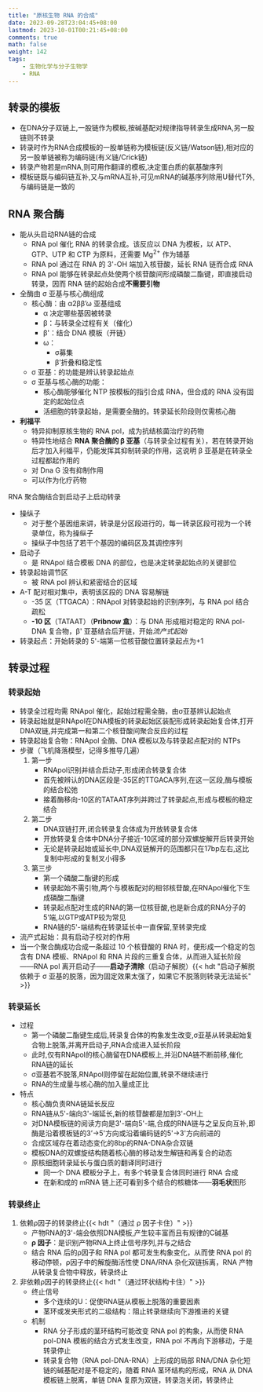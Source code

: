 ```yaml
---
title: "原核生物 RNA 的合成"
date: 2023-09-28T23:04:45+08:00
lastmod: 2023-10-01T00:21:45+08:00
comments: true
math: false
weight: 142
tags:
    - 生物化学与分子生物学
    - RNA
---
```


## 转录的模板

- 在DNA分子双链上,一股链作为模板,按碱基配对规律指导转录生成RNA,另一股链则不转录
- 转录时作为RNA合成模板的一股单链称为模板链(反义链/Watson链),相对应的另一股单链被称为编码链(有义链/Crick链)
- 转录产物若是mRNA,则可用作翻译的模板,决定蛋白质的氨基酸序列
- 模板链既与编码链互补,又与mRNA互补,可见mRNA的碱基序列除用U替代T外,与编码链是一致的

## RNA 聚合酶

- 能从头启动RNA链的合成
    - RNA pol 催化 RNA 的转录合成。该反应以 DNA 为模板，以 ATP、GTP、UTP 和 CTP 为原料，还需要 Mg<sup>2+</sup> 作为辅基
    - RNA pol 通过在 RNA 的 3'-OH 端加入核苷酸，延长 RNA 链而合成 RNA
    - RNA pol 能够在转录起点处使两个核苷酸间形成磷酸二酯键，即直接启动转录，因而 RNA 链的起始合成**不需要引物**
- 全酶由 σ 亚基与核心酶组成
    - 核心酶：由 α2ββ’ω 亚基组成
        - α 决定哪些基因被转录
        - β：与转录全过程有关（催化）
        - β'：结合 DNA 模板（开链）
        - ω：
            - σ募集
            - β’折叠和稳定性
    - σ 亚基：的功能是辨认转录起始点
    - σ 亚基与核心酶的功能：
        - 核心酶能够催化 NTP 按模板的指引合成 RNA，但合成的 RNA 没有固定的起始位点
        - 活细胞的转录起始，是需要全酶的。转录延长阶段则仅需核心酶
- **利福平**
    - 特异抑制原核生物的 RNA pol，成为抗结核菌治疗的药物
    - 特异性地结合 **RNA 聚合酶的 β 亚基**（与转录全过程有关），若在转录开始后才加入利福平，仍能发挥其抑制转录的作用，这说明 β 亚基是在转录全过程都起作用的
    - 对 Dna G 没有抑制作用
    - 可以作为化疗药物

RNA 聚合酶结合到启动子上启动转录

- 操纵子
    - 对于整个基因组来讲，转录是分区段进行的，每一转录区段可视为一个转录单位，称为操纵子
    - 操纵子中包括了若干个基因的编码区及其调控序列
- 启动子
    - 是 RNApol 结合模板 DNA 的部位，也是决定转录起始点的关键部位
- 转录起始调节区
    - 被 RNA pol 辨认和紧密结合的区域
- A-T 配对相对集中，表明该区段的 DNA 容易解链
    - -35 区（TTGACA）：RNApol 对转录起始的识别序列，与 RNA pol 结合疏松
    - **-10 区**（TATAAT）（**Pribnow 盒**）：与 DNA 形成相对稳定的 RNA pol-DNA 复合物，β' 亚基结合后开链，开始*流产式起始*
- 转录起点：开始转录的 5'-端第一位核苷酸位置转录起点为+1

## 转录过程

### 转录起始

- 转录全过程均需 RNApol 催化，起始过程需全酶，由σ亚基辨认起始点
- 转录起始就是RNApol在DNA模板的转录起始区装配形成转录起始复合体,打开DNA双链,并完成第一和第二个核苷酸间聚合反应的过程
- 转录起始复合物：RNApol 全酶、DNA 模板以及与转录起点配对的 NTPs
- 步骤（飞机降落模型，记得多推导几遍）
    1. 第一步
        - RNApol识别并结合启动子,形成闭合转录复合体
        - 首先被辨认的DNA区段是-35区的TTGACA序列,在这一区段,酶与模板的结合松弛
        - 接着酶移向-10区的TATAAT序列并跨过了转录起点,形成与模板的稳定结合
    2. 第二步
        - DNA双链打开,闭合转录复合体成为开放转录复合体
        - 开放转录复合体中DNA分子接近-10区域的部分双螺旋解开后转录开始
        - 无论是转录起始或延长中,DNA双链解开的范围都只在17bp左右,这比复制中形成的复制叉小得多
    3. 第三步
        - 第一个磷酸二酯键的形成
        - 转录起始不需引物,两个与模板配对的相邻核苷酸,在RNApol催化下生成磷酸二酯键
        - 转录起点配对生成的RNA的第一位核苷酸,也是新合成的RNA分子的5‘端,以GTP或ATP较为常见
        - RNA链的5'-端结构在转录延长中一直保留,至转录完成
- 流产式起始：具有启动子校对的作用
- 当一个聚合酶成功合成一条超过 10 个核苷酸的 RNA 时，便形成一个稳定的包含有 DNA 模板、RNApol 和 RNA 片段的三重复合体，从而进入延长阶段 ——RNA pol 离开启动子——**启动子清除**（启动子解脱）{{< hdt "启动子解脱依赖于 σ 亚基的脱落，因为固定效果太强了，如果它不脱落则转录无法延长" >}}

### 转录延长

- 过程
    - 第一个磷酸二酯键生成后,转录复合体的构象发生改变,σ亚基从转录起始复合物上脱落,并离开启动子,RNA合成进入延长阶段
    - 此时,仅有RNApol的核心酶留在DNA模板上,并沿DNA链不断前移,催化RNA链的延长
    - σ亚基若不脱落,RNApol则停留在起始位置,转录不继续进行
    - RNA的生成量与核心酶的加入量成正比
- 特点
    - 核心酶负责RNA链延长反应
    - RNA链从5'-端向3'-端延长,新的核苷酸都是加到3'-OH上
    - 对DNA模板链的阅读方向是3'-端向5'-端,合成的RNA链与之呈反向互补,即酶是沿着模板链的3’→5'方向或沿着编码链的5'→3'方向前进的
    - 合成区域存在着动态变化的8bp的RNA-DNA杂合双链
    - 模板DNA的双螺旋结构随着核心酶的移动发生解链和再复合的动态
    - 原核细胞转录延长与蛋白质的翻译同时进行
        - 同一个 DNA 模板分子上，有多个转录复合体同时进行 RNA 合成
        - 在新和成的 mRNA 链上还可看到多个结合的核糖体——**羽毛状**图形

### 转录终止

1. 依赖ρ因子的转录终止{{< hdt "（通过 ρ 因子卡住）" >}}
    - 产物RNA的3'-端会依照DNA模板,产生较丰富而且有规律的C碱基
    - **ρ 因子**：是识别产物RNA上终止信号序列,并与之结合
    - 结合 RNA 后的ρ因子和 RNA pol 都可发生构象变化，从而使 RNA pol 的移动停顿，ρ因子中的解旋酶活性使 DNA/RNA 杂化双链拆离，RNA 产物从转录复合物中释放，转录终止
2. 非依赖ρ因子的转录终止{{< hdt "（通过环状结构卡住）" >}}
    - 终止信号
        - 多个连续的U：促使RNA链从模板上脱落的重要因素
        - 茎环或发夹形式的二级结构：阻止转录继续向下游推进的关键
    - 机制
        - RNA 分子形成的茎环结构可能改变 RNA pol 的构象，从而使 RNA pol-DNA 模板的结合方式发生改变，RNA pol 不再向下游移动，于是转录停止
        - 转录复合物（RNA pol-DNA-RNA）上形成的局部 RNA/DNA 杂化短链的碱基配对是不稳定的，随着 RNA 茎环结构的形成，RNA 从 DNA 模板链上脱离，单链 DNA 复原为双链，转录泡关闭，转录终止
